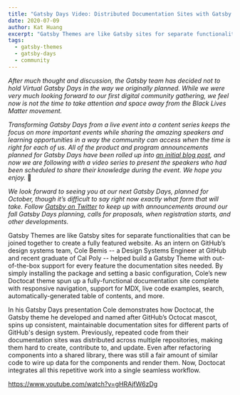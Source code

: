 ```yaml
---
title: "Gatsby Days Video: Distributed Documentation Sites with Gatsby Themes"
date: 2020-07-09
author: Kat Huang
excerpt: "Gatsby Themes are like Gatsby sites for separate functionalities that can be joined together to create a fully featured website. As an intern on GitHub’s design systems team, Cole Bemis helped build a Gatsby theme with out-of-the-box support for all the features that GitHub's documentation sites needed."
tags:
  - gatsby-themes
  - gatsby-days
  - community
---
```


_After much thought and discussion, the Gatsby team has decided not to hold Virtual Gatsby Days in the way we originally planned. While we were very much looking forward to our first digital community gathering, we feel now is not the time to take attention and space away from the Black Lives Matter movement._

_Transforming Gatsby Days from a live event into a content series keeps the focus on more important events while sharing the amazing speakers and learning opportunities in a way the community can access when the time is right for each of us. All of the product and program announcements planned for Gatsby Days have been rolled up into [an initial blog post](/blog/2020-06-23-Reconfiguring-Gatsby-Days/), and now we are following with a video series to present the speakers who had been scheduled to share their knowledge during the event. We hope you enjoy._ 💜

_We look forward to seeing you at our next Gatsby Days, planned for October, though it’s difficult to say right now exactly what form that will take. Follow [Gatsby on Twitter](https://twitter.com/gatsbyjs) to keep up with announcements around our fall Gatsby Days planning, calls for proposals, when registration starts, and other developments._

Gatsby Themes are like Gatsby sites for separate functionalities that can be joined together to create a fully featured website. As an intern on GitHub’s design systems team, Cole Bemis -- a Design Systems Engineer at GitHub and recent graduate of Cal Poly -- helped build a Gatsby Theme with out-of-the-box support for every feature the documentation sites needed. By simply installing the package and setting a basic configuration, Cole’s new Doctocat theme spun up a fully-functional documentation site complete with responsive navigation, support for MDX, live code examples, search, automatically-generated table of contents, and more.

In his Gatsby Days presentation Cole demonstrates how Doctocat, the Gatsby theme he developed and named after GitHub’s Octocat mascot, spins up consistent, maintainable documentation sites for different parts of GitHub's design system. Previously, repeated code from their documentation sites was distributed across multiple repositories, making them hard to create, contribute to, and update. Even after refactoring components into a shared library, there was still a fair amount of similar code to wire up data for the components and render them. Now, Doctocat integrates all this repetitive work into a single seamless workflow.

https://www.youtube.com/watch?v=gHRAjfW6zDg
